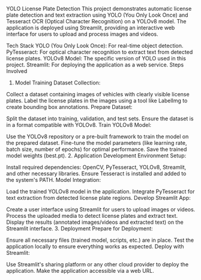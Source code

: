 
YOLO License Plate Detection
This project demonstrates automatic license plate detection and text extraction using YOLO (You Only Look Once) and Tesseract OCR (Optical Character Recognition) on a YOLOv8 model. The application is deployed using Streamlit, providing an interactive web interface for users to upload and process images and videos.

Tech Stack
YOLO (You Only Look Once): For real-time object detection.
PyTesseract: For optical character recognition to extract text from detected license plates.
YOLOv8 Model: The specific version of YOLO used in this project.
Streamlit: For deploying the application as a web service.
Steps Involved
1. Model Training
Dataset Collection:

Collect a dataset containing images of vehicles with clearly visible license plates.
Label the license plates in the images using a tool like LabelImg to create bounding box annotations.
Prepare Dataset:

Split the dataset into training, validation, and test sets.
Ensure the dataset is in a format compatible with YOLOv8.
Train YOLOv8 Model:

Use the YOLOv8 repository or a pre-built framework to train the model on the prepared dataset.
Fine-tune the model parameters (like learning rate, batch size, number of epochs) for optimal performance.
Save the trained model weights (best.pt).
2. Application Development
Environment Setup:

Install required dependencies: OpenCV, PyTesseract, YOLOv8, Streamlit, and other necessary libraries.
Ensure Tesseract is installed and added to the system's PATH.
Model Integration:

Load the trained YOLOv8 model in the application.
Integrate PyTesseract for text extraction from detected license plate regions.
Develop Streamlit App:

Create a user interface using Streamlit for users to upload images or videos.
Process the uploaded media to detect license plates and extract text.
Display the results (annotated images/videos and extracted text) on the Streamlit interface.
3. Deployment
Prepare for Deployment:

Ensure all necessary files (trained model, scripts, etc.) are in place.
Test the application locally to ensure everything works as expected.
Deploy with Streamlit:

Use Streamlit's sharing platform or any other cloud provider to deploy the application.
Make the application accessible via a web URL.
